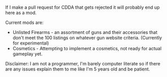 If I make a pull request for CDDA that gets rejected it will probably end up here as a mod.

   Current mods are:

   - Unlisted Firearms - an assortment of guns and their accessories that don't meet the 100 listings on whatever gun website criteria. (Currently for experimental)
   - Cosmetics - Attempting to implement a cosmetics, not ready for actual gameplay yet.

   Disclaimer: I am not a programmer, I'm barely computer literate so if there are any issues explain them to me like I'm 5 years old and be patient.
